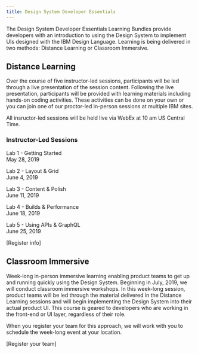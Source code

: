 ```yaml
---
title: Design System Developer Essentials
---
```


The Design System Developer Essentials Learning Bundles provide developers with an introduction to using the Design System to implement UIs designed with the IBM Design Language. Learning is being delivered in two methods: Distance Learning or Classroom Immersive.

## Distance Learning

Over the course of five instructor-led sessions, participants will be led through a live presentation of the session content. Following the live presentation, participants will be provided with learning materials including hands-on coding activities. These activities can be done on your own or you can join one of our proctor-led in-person sessions at multiple IBM sites.

All insructor-led sessions will be held live via WebEx at 10 am US Central Time. 

### Instructor-Led Sessions
Lab 1 - Getting Started<br />
May 28, 2019

Lab 2 - Layout & Grid<br />
June 4, 2019

Lab 3 - Content & Polish<br />
June 11, 2019

Lab 4 - Builds & Performance<br />
June 18, 2019

Lab 5 - Using APIs & GraphQL<br />
June 25, 2019

[Register info]

## Classroom Immersive

Week-long in-person immersive learning enabling product teams to get up and running quickly using the Design System. Beginning in July, 2019, we will conduct classroom immersive workshops. In this week-long session, product teams will be led through the material delivered in the Distance Learning sessions and will begin implementing the Design System into their actual product UI. This course is geared to developers who are working in the front-end or UI layer, regardless of their role.

When you register your team for this approach, we will work with you to schedule the week-long event at your location.

[Register your team]
